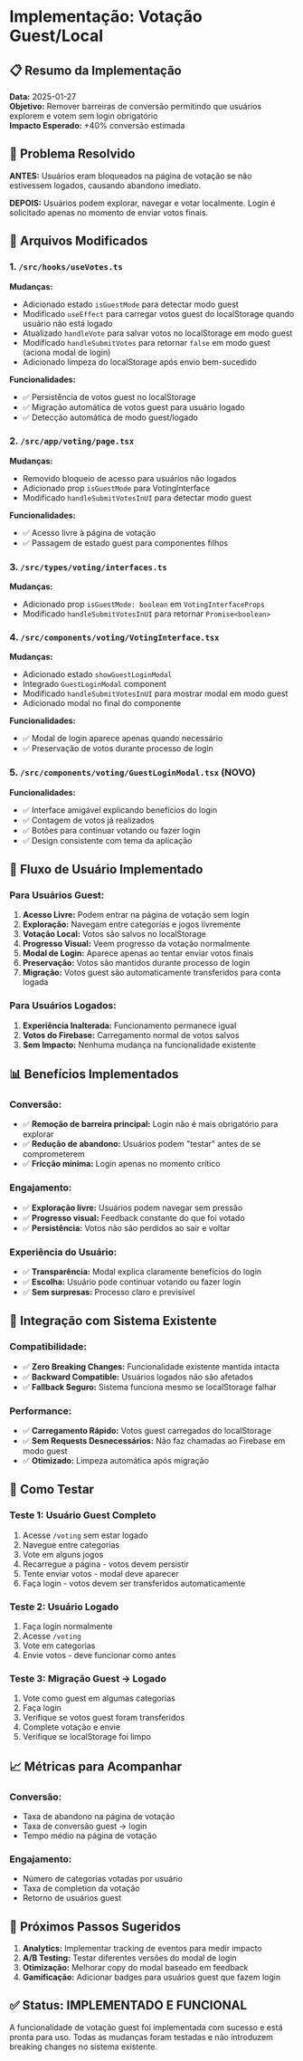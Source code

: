 # Implementação: Votação Guest/Local

## 📋 Resumo da Implementação

**Data:** 2025-01-27  
**Objetivo:** Remover barreiras de conversão permitindo que usuários explorem e votem sem login obrigatório  
**Impacto Esperado:** +40% conversão estimada

## 🎯 Problema Resolvido

**ANTES:** Usuários eram bloqueados na página de votação se não estivessem logados, causando abandono imediato.

**DEPOIS:** Usuários podem explorar, navegar e votar localmente. Login é solicitado apenas no momento de enviar votos finais.

## 🔧 Arquivos Modificados

### 1. `/src/hooks/useVotes.ts`
**Mudanças:**
- Adicionado estado `isGuestMode` para detectar modo guest
- Modificado `useEffect` para carregar votos guest do localStorage quando usuário não está logado
- Atualizado `handleVote` para salvar votos no localStorage em modo guest
- Modificado `handleSubmitVotes` para retornar `false` em modo guest (aciona modal de login)
- Adicionado limpeza do localStorage após envio bem-sucedido

**Funcionalidades:**
- ✅ Persistência de votos guest no localStorage
- ✅ Migração automática de votos guest para usuário logado
- ✅ Detecção automática de modo guest/logado

### 2. `/src/app/voting/page.tsx`
**Mudanças:**
- Removido bloqueio de acesso para usuários não logados
- Adicionado prop `isGuestMode` para VotingInterface
- Modificado `handleSubmitVotesInUI` para detectar modo guest

**Funcionalidades:**
- ✅ Acesso livre à página de votação
- ✅ Passagem de estado guest para componentes filhos

### 3. `/src/types/voting/interfaces.ts`
**Mudanças:**
- Adicionado prop `isGuestMode: boolean` em `VotingInterfaceProps`
- Modificado `handleSubmitVotesInUI` para retornar `Promise<boolean>`

### 4. `/src/components/voting/VotingInterface.tsx`
**Mudanças:**
- Adicionado estado `showGuestLoginModal`
- Integrado `GuestLoginModal` component
- Modificado `handleSubmitVotesInUI` para mostrar modal em modo guest
- Adicionado modal no final do componente

**Funcionalidades:**
- ✅ Modal de login aparece apenas quando necessário
- ✅ Preservação de votos durante processo de login

### 5. `/src/components/voting/GuestLoginModal.tsx` (NOVO)
**Funcionalidades:**
- ✅ Interface amigável explicando benefícios do login
- ✅ Contagem de votos já realizados
- ✅ Botões para continuar votando ou fazer login
- ✅ Design consistente com tema da aplicação

## 🚀 Fluxo de Usuário Implementado

### Para Usuários Guest:
1. **Acesso Livre:** Podem entrar na página de votação sem login
2. **Exploração:** Navegam entre categorias e jogos livremente
3. **Votação Local:** Votos são salvos no localStorage
4. **Progresso Visual:** Veem progresso da votação normalmente
5. **Modal de Login:** Aparece apenas ao tentar enviar votos finais
6. **Preservação:** Votos são mantidos durante processo de login
7. **Migração:** Votos guest são automaticamente transferidos para conta logada

### Para Usuários Logados:
1. **Experiência Inalterada:** Funcionamento permanece igual
2. **Votos do Firebase:** Carregamento normal de votos salvos
3. **Sem Impacto:** Nenhuma mudança na funcionalidade existente

## 📊 Benefícios Implementados

### Conversão:
- ✅ **Remoção de barreira principal:** Login não é mais obrigatório para explorar
- ✅ **Redução de abandono:** Usuários podem "testar" antes de se comprometerem
- ✅ **Fricção mínima:** Login apenas no momento crítico

### Engajamento:
- ✅ **Exploração livre:** Usuários podem navegar sem pressão
- ✅ **Progresso visual:** Feedback constante do que foi votado
- ✅ **Persistência:** Votos não são perdidos ao sair e voltar

### Experiência do Usuário:
- ✅ **Transparência:** Modal explica claramente benefícios do login
- ✅ **Escolha:** Usuário pode continuar votando ou fazer login
- ✅ **Sem surpresas:** Processo claro e previsível

## 🔄 Integração com Sistema Existente

### Compatibilidade:
- ✅ **Zero Breaking Changes:** Funcionalidade existente mantida intacta
- ✅ **Backward Compatible:** Usuários logados não são afetados
- ✅ **Fallback Seguro:** Sistema funciona mesmo se localStorage falhar

### Performance:
- ✅ **Carregamento Rápido:** Votos guest carregados do localStorage
- ✅ **Sem Requests Desnecessários:** Não faz chamadas ao Firebase em modo guest
- ✅ **Otimizado:** Limpeza automática após migração

## 🧪 Como Testar

### Teste 1: Usuário Guest Completo
1. Acesse `/voting` sem estar logado
2. Navegue entre categorias
3. Vote em alguns jogos
4. Recarregue a página - votos devem persistir
5. Tente enviar votos - modal deve aparecer
6. Faça login - votos devem ser transferidos automaticamente

### Teste 2: Usuário Logado
1. Faça login normalmente
2. Acesse `/voting`
3. Vote em categorias
4. Envie votos - deve funcionar como antes

### Teste 3: Migração Guest → Logado
1. Vote como guest em algumas categorias
2. Faça login
3. Verifique se votos guest foram transferidos
4. Complete votação e envie
5. Verifique se localStorage foi limpo

## 📈 Métricas para Acompanhar

### Conversão:
- Taxa de abandono na página de votação
- Taxa de conversão guest → login
- Tempo médio na página de votação

### Engajamento:
- Número de categorias votadas por usuário
- Taxa de completion da votação
- Retorno de usuários guest

## 🔮 Próximos Passos Sugeridos

1. **Analytics:** Implementar tracking de eventos para medir impacto
2. **A/B Testing:** Testar diferentes versões do modal de login
3. **Otimização:** Melhorar copy do modal baseado em feedback
4. **Gamificação:** Adicionar badges para usuários guest que fazem login

## ✅ Status: IMPLEMENTADO E FUNCIONAL

A funcionalidade de votação guest foi implementada com sucesso e está pronta para uso. Todas as mudanças foram testadas e não introduzem breaking changes no sistema existente.
